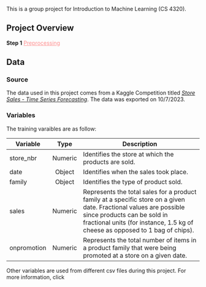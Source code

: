 <div style="background: linear-gradient(to right, ##ff5757, ##ff8f8f); -webkit-background-clip: text; color: transparent;">
    
# Machine Learning Financial Forcasting 
</div>
This is a group project for Introduction to Machine Learning (CS 4320). 


## Project Overview
**Step 1** <a href="https://github.com/saraprettyman/Machine_Learning_Financial_Forcasting/blob/master/preprocessing.ipynb" style="color: #ff8f8f;">Preprocessing</a>

## Data
### Source
The data used in this project comes from a Kaggle Competition titled [*Store Sales - Time Series Forecasting*](https://www.kaggle.com/competitions/store-sales-time-series-forecasting/overview). The data was exported on 10/7/2023. 

### Variables
The training varaibles are as follow: 

|Variable|Type|Description
|---|:---:|---|
|store_nbr|Numeric|Identifies the store at which the products are sold.
|date |Object | Identifies when the sales took place. 
|family| Object | Identifies the type of product sold.
|sales|Numeric| Represents the total sales for a product family at a specific store on a given date. Fractional values are possible since products can be sold in fractional units (for instance, 1.5 kg of cheese as opposed to 1 bag of chips).
|onpromotion| Numeric | Represents the total number of items in a product family that were being promoted at a store on a given date.

Other variables are used from different csv files during this project. For more information, click <a href="https://www.kaggle.com/competitions/store-sales-time-series-forecasting/data" style="color: white;">here </a>